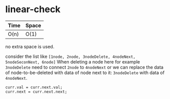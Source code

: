 # linear-check

 
Time  | Space
----- | ------
O(n) | O(1)

no extra space is used.

consider the list like `[1node, 2node, 3nodeDelete, 4nodeNext, 5nodeSeconNext, 6node]`
When deleting a node here for example `3nodeDelete` need to connect `2node` to `4nodeNext` or we can replace the data of node-to-be-deleted with data of node next to it:  `3nodeDelete` with data of `4nodeNext`. 


```
curr.val = curr.next.val;
curr.next = curr.next.next;

```

 
 